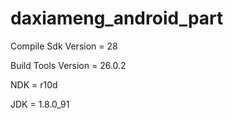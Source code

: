 # daxiameng_android_part

Compile Sdk Version = 28

Build Tools Version = 26.0.2

NDK = r10d

JDK = 1.8.0_91
